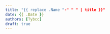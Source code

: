 ```yaml
---
title: "{{ replace .Name "-" " " | title }}"
date: {{ .Date }}
authors: [Tybcc]
draft: true
---
```


